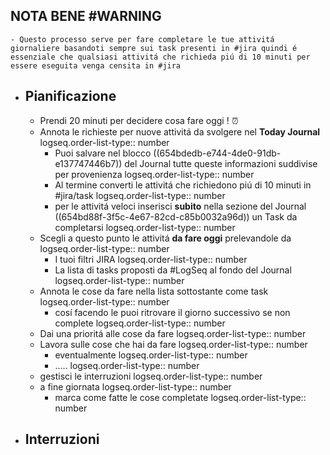## NOTA BENE #WARNING
	- Questo processo serve per fare completare le tue attivitá giornaliere basandoti sempre sui task presenti in #jira quindi é essenziale che qualsiasi attivitá che richieda piú di 10 minuti per essere eseguita venga censita in #jira
- ## Pianificazione
	- Prendi 20 minuti per decidere cosa fare oggi ! ⏰
	- Annota le richieste per nuove attivitá da svolgere nel **Today Journal**
	  logseq.order-list-type:: number
		- Puoi salvare nel blocco ((654bdedb-e744-4de0-91db-e137747446b7)) del Journal tutte queste informazioni suddivise per provenienza
		  logseq.order-list-type:: number
		- Al termine converti le attivitá che richiedono piú di 10 minuti in #jira/task
		  logseq.order-list-type:: number
		- per le attivitá veloci inserisci **subito** nella sezione del Journal ((654bd88f-3f5c-4e67-82cd-c85b0032a96d))  un Task da completarsi
		  logseq.order-list-type:: number
	- Scegli a questo punto le attivitá **da fare oggi** prelevandole da
	  logseq.order-list-type:: number
		- I tuoi filtri JIRA
		  logseq.order-list-type:: number
		- La lista di tasks proposti da #LogSeq al fondo del Journal
		  logseq.order-list-type:: number
	- Annota le cose da fare nella lista sottostante come task
	  logseq.order-list-type:: number
		- cosí facendo le puoi ritrovare il giorno successivo se non complete
		  logseq.order-list-type:: number
	- Dai una prioritá alle cose da fare
	  logseq.order-list-type:: number
	- Lavora sulle cose che hai da fare
	  logseq.order-list-type:: number
		- eventualmente
		  logseq.order-list-type:: number
		- .....
		  logseq.order-list-type:: number
	- gestisci le interruzioni
	  logseq.order-list-type:: number
	- a fine giornata
	  logseq.order-list-type:: number
		- marca come fatte le cose completate
		  logseq.order-list-type:: number
- ## Interruzioni